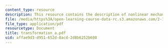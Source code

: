 ```yaml
---
content_type: resource
description: This resource contains the description of nonlinear mechanical systems.
file: /media/https%3A/open-learning-course-data-rc.s3.amazonaws.com/2-141-modeling-and-simulation-of-dynamic-systems-fall-2006/affae9d3d951652d8acd2d8b6252b608_transformation_a.pdf
file_type: application/pdf
resourcetype: Document
title: transformation_a.pdf
uid: affae9d3-d951-652d-8acd-2d8b6252b608
---
```

